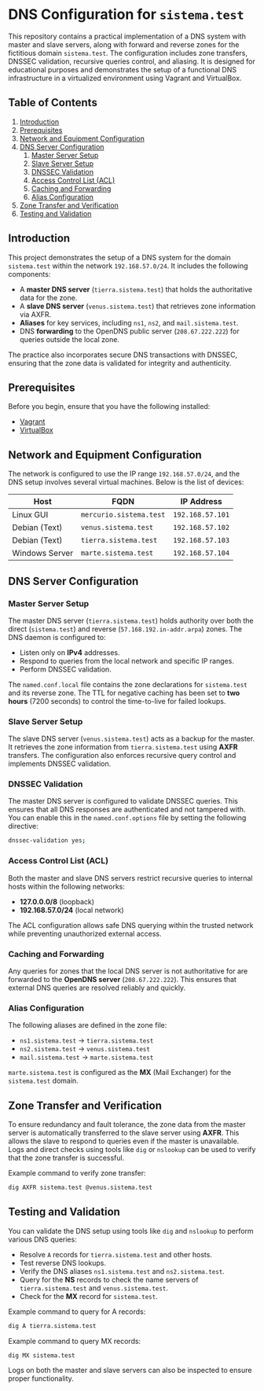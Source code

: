 # DNS Configuration for `sistema.test`

This repository contains a practical implementation of a DNS system with master and slave servers, along with forward and reverse zones for the fictitious domain `sistema.test`. The configuration includes zone transfers, DNSSEC validation, recursive queries control, and aliasing. It is designed for educational purposes and demonstrates the setup of a functional DNS infrastructure in a virtualized environment using Vagrant and VirtualBox.

## Table of Contents
1. [Introduction](#introduction)
2. [Prerequisites](#prerequisites)
3. [Network and Equipment Configuration](#network-and-equipment-configuration)
4. [DNS Server Configuration](#dns-server-configuration)
    1. [Master Server Setup](#master-server-setup)
    2. [Slave Server Setup](#slave-server-setup)
    3. [DNSSEC Validation](#dnssec-validation)
    4. [Access Control List (ACL)](#access-control-list-acl)
    5. [Caching and Forwarding](#caching-and-forwarding)
    6. [Alias Configuration](#alias-configuration)
5. [Zone Transfer and Verification](#zone-transfer-and-verification)
6. [Testing and Validation](#testing-and-validation)

## Introduction

This project demonstrates the setup of a DNS system for the domain `sistema.test` within the network `192.168.57.0/24`. It includes the following components:
- A **master DNS server** (`tierra.sistema.test`) that holds the authoritative data for the zone.
- A **slave DNS server** (`venus.sistema.test`) that retrieves zone information via AXFR.
- **Aliases** for key services, including `ns1`, `ns2`, and `mail.sistema.test`.
- DNS **forwarding** to the OpenDNS public server (`208.67.222.222`) for queries outside the local zone.

The practice also incorporates secure DNS transactions with DNSSEC, ensuring that the zone data is validated for integrity and authenticity.

## Prerequisites

Before you begin, ensure that you have the following installed:
- [Vagrant](https://www.vagrantup.com/)
- [VirtualBox](https://www.virtualbox.org/)

## Network and Equipment Configuration

The network is configured to use the IP range `192.168.57.0/24`, and the DNS setup involves several virtual machines. Below is the list of devices:

| **Host**       | **FQDN**                 | **IP Address**      |
|----------------|--------------------------|---------------------|
| Linux GUI      | `mercurio.sistema.test`   | `192.168.57.101`    |
| Debian (Text)  | `venus.sistema.test`      | `192.168.57.102`    |
| Debian (Text)  | `tierra.sistema.test`     | `192.168.57.103`    |
| Windows Server | `marte.sistema.test`      | `192.168.57.104`    |

## DNS Server Configuration

### Master Server Setup

The master DNS server (`tierra.sistema.test`) holds authority over both the direct (`sistema.test`) and reverse (`57.168.192.in-addr.arpa`) zones. The DNS daemon is configured to:
- Listen only on **IPv4** addresses.
- Respond to queries from the local network and specific IP ranges.
- Perform DNSSEC validation.

The `named.conf.local` file contains the zone declarations for `sistema.test` and its reverse zone. The TTL for negative caching has been set to **two hours** (7200 seconds) to control the time-to-live for failed lookups.

### Slave Server Setup

The slave DNS server (`venus.sistema.test`) acts as a backup for the master. It retrieves the zone information from `tierra.sistema.test` using **AXFR** transfers. The configuration also enforces recursive query control and implements DNSSEC validation.

### DNSSEC Validation

The master DNS server is configured to validate DNSSEC queries. This ensures that all DNS responses are authenticated and not tampered with. You can enable this in the `named.conf.options` file by setting the following directive:

```bash
dnssec-validation yes;
```

### Access Control List (ACL)

Both the master and slave DNS servers restrict recursive queries to internal hosts within the following networks:
- **127.0.0.0/8** (loopback)
- **192.168.57.0/24** (local network)

The ACL configuration allows safe DNS querying within the trusted network while preventing unauthorized external access.

### Caching and Forwarding

Any queries for zones that the local DNS server is not authoritative for are forwarded to the **OpenDNS server** (`208.67.222.222`). This ensures that external DNS queries are resolved reliably and quickly.

### Alias Configuration

The following aliases are defined in the zone file:
- `ns1.sistema.test` → `tierra.sistema.test`
- `ns2.sistema.test` → `venus.sistema.test`
- `mail.sistema.test` → `marte.sistema.test`

`marte.sistema.test` is configured as the **MX** (Mail Exchanger) for the `sistema.test` domain.

## Zone Transfer and Verification

To ensure redundancy and fault tolerance, the zone data from the master server is automatically transferred to the slave server using **AXFR**. This allows the slave to respond to queries even if the master is unavailable. Logs and direct checks using tools like `dig` or `nslookup` can be used to verify that the zone transfer is successful.

Example command to verify zone transfer:

```bash
dig AXFR sistema.test @venus.sistema.test
```

## Testing and Validation

You can validate the DNS setup using tools like `dig` and `nslookup` to perform various DNS queries:

- Resolve `A` records for `tierra.sistema.test` and other hosts.
- Test reverse DNS lookups.
- Verify the DNS aliases `ns1.sistema.test` and `ns2.sistema.test`.
- Query for the **NS** records to check the name servers of `tierra.sistema.test` and `venus.sistema.test`.
- Check for the **MX** record for `sistema.test`.

Example command to query for A records:

```bash
dig A tierra.sistema.test
```

Example command to query MX records:

```bash
dig MX sistema.test
```

Logs on both the master and slave servers can also be inspected to ensure proper functionality.
